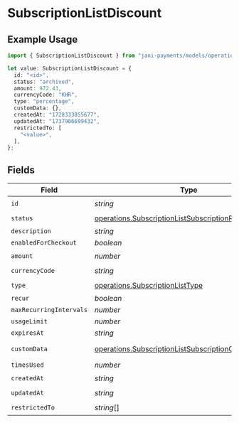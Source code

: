 # SubscriptionListDiscount

## Example Usage

```typescript
import { SubscriptionListDiscount } from "jani-payments/models/operations";

let value: SubscriptionListDiscount = {
  id: "<id>",
  status: "archived",
  amount: 972.43,
  currencyCode: "KHR",
  type: "percentage",
  customData: {},
  createdAt: "1728333855677",
  updatedAt: "1737906699432",
  restrictedTo: [
    "<value>",
  ],
};
```

## Fields

| Field                                                                                                                          | Type                                                                                                                           | Required                                                                                                                       | Description                                                                                                                    |
| ------------------------------------------------------------------------------------------------------------------------------ | ------------------------------------------------------------------------------------------------------------------------------ | ------------------------------------------------------------------------------------------------------------------------------ | ------------------------------------------------------------------------------------------------------------------------------ |
| `id`                                                                                                                           | *string*                                                                                                                       | :heavy_check_mark:                                                                                                             | N/A                                                                                                                            |
| `status`                                                                                                                       | [operations.SubscriptionListSubscriptionResponseStatus](../../models/operations/subscriptionlistsubscriptionresponsestatus.md) | :heavy_check_mark:                                                                                                             | N/A                                                                                                                            |
| `description`                                                                                                                  | *string*                                                                                                                       | :heavy_minus_sign:                                                                                                             | N/A                                                                                                                            |
| `enabledForCheckout`                                                                                                           | *boolean*                                                                                                                      | :heavy_minus_sign:                                                                                                             | N/A                                                                                                                            |
| `amount`                                                                                                                       | *number*                                                                                                                       | :heavy_check_mark:                                                                                                             | N/A                                                                                                                            |
| `currencyCode`                                                                                                                 | *string*                                                                                                                       | :heavy_check_mark:                                                                                                             | N/A                                                                                                                            |
| `type`                                                                                                                         | [operations.SubscriptionListType](../../models/operations/subscriptionlisttype.md)                                             | :heavy_check_mark:                                                                                                             | N/A                                                                                                                            |
| `recur`                                                                                                                        | *boolean*                                                                                                                      | :heavy_minus_sign:                                                                                                             | N/A                                                                                                                            |
| `maxRecurringIntervals`                                                                                                        | *number*                                                                                                                       | :heavy_minus_sign:                                                                                                             | N/A                                                                                                                            |
| `usageLimit`                                                                                                                   | *number*                                                                                                                       | :heavy_minus_sign:                                                                                                             | N/A                                                                                                                            |
| `expiresAt`                                                                                                                    | *string*                                                                                                                       | :heavy_minus_sign:                                                                                                             | N/A                                                                                                                            |
| `customData`                                                                                                                   | [operations.SubscriptionListSubscriptionCustomData](../../models/operations/subscriptionlistsubscriptioncustomdata.md)         | :heavy_check_mark:                                                                                                             | Any valid JSON value                                                                                                           |
| `timesUsed`                                                                                                                    | *number*                                                                                                                       | :heavy_minus_sign:                                                                                                             | N/A                                                                                                                            |
| `createdAt`                                                                                                                    | *string*                                                                                                                       | :heavy_check_mark:                                                                                                             | N/A                                                                                                                            |
| `updatedAt`                                                                                                                    | *string*                                                                                                                       | :heavy_check_mark:                                                                                                             | N/A                                                                                                                            |
| `restrictedTo`                                                                                                                 | *string*[]                                                                                                                     | :heavy_check_mark:                                                                                                             | N/A                                                                                                                            |